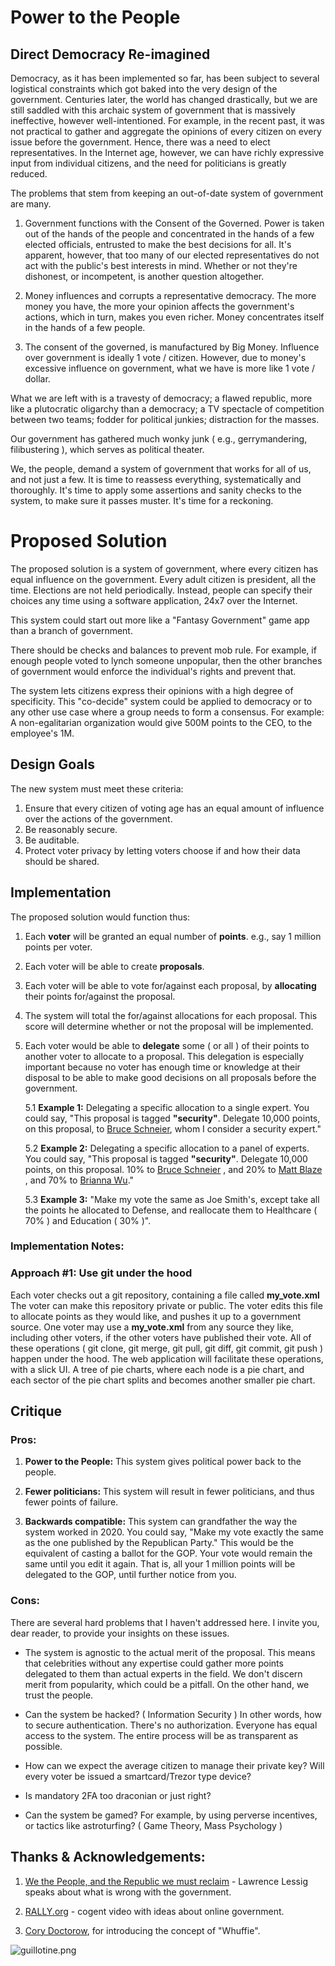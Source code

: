 # Power to the People
## Direct Democracy Re-imagined

Democracy, as it has been implemented so far, has been subject to several logistical constraints which got baked into the very design of the government. Centuries later, the world has changed drastically, but we are still saddled with this archaic system of government that is massively ineffective, however well-intentioned. For example, in the recent past, it was not practical to gather and aggregate the opinions of every citizen on every issue before the government. Hence, there was a need to elect representatives. In the Internet age, however, we can have richly expressive input from individual citizens, and the need for politicians is greatly reduced.

The problems that stem from keeping an out-of-date system of government are many.

1. Government functions with the Consent of the Governed. Power is taken out of the hands of the people and concentrated in the hands of a few elected officials, entrusted to make the best decisions for all. It's apparent, however, that too many of our elected representatives do not act with the public's best interests in mind. Whether or not they're dishonest, or incompetent, is another question altogether.

2. Money influences and corrupts a representative democracy. The more money you have, the more your opinion affects the government's actions, which in turn, makes you even richer. Money concentrates itself in the hands of a few people.

3. The consent of the governed, is manufactured by Big Money. Influence over government is ideally 1 vote / citizen. However, due to money's excessive influence on government, what we have is more like 1 vote / dollar.

What we are left with is a travesty of democracy; a flawed republic, more like a plutocratic oligarchy than a democracy; a TV spectacle of competition between two teams; fodder for political junkies; distraction for the masses.

Our government has gathered much wonky junk ( e.g., gerrymandering, filibustering ), which serves as political theater.

We, the people, demand a system of government that works for all of us, and not just a few. It is time to reassess everything, systematically and thoroughly. It's time to apply some assertions and sanity checks to the system, to make sure it passes muster. It's time for a reckoning.

# Proposed Solution

The proposed solution is a system of government, where every citizen has equal influence on the government. Every adult citizen is president, all the time. Elections are not held periodically. Instead, people can specify their choices any time using a software application, 24x7 over the Internet.

This system could start out more like a "Fantasy Government" game app than a branch of government.

There should be checks and balances to prevent mob rule. For example, if enough people voted to lynch someone unpopular, then the other branches of government would enforce the individual's rights and prevent that.

The system lets citizens express their opinions with a high degree of specificity. This "co-decide" system could be applied to democracy or to any other use case where a group needs to form a consensus. For example: A non-egalitarian organization would give 500M points to the CEO, to the employee's 1M.


## Design Goals
The new system must meet these criteria:
1. Ensure that every citizen of voting age has an equal amount of influence over the actions of the government.
2. Be reasonably secure.
3. Be auditable.
4. Protect voter privacy by letting voters choose if and how their data should be shared.


## Implementation

The proposed solution would function thus:

1. Each **voter** will be granted an equal number of **points**. e.g., say 1 million points per voter.

2. Each voter will be able to create **proposals**.

3. Each voter will be able to vote for/against each proposal, by **allocating** their points for/against the proposal.

4. The system will total the for/against allocations for each proposal. This score will determine whether or not the proposal will be implemented.

5. Each voter would be able to **delegate** some ( or all ) of their points to another voter to allocate to a proposal. This delegation is especially important because no voter has enough time or knowledge at their disposal to be able to make good decisions on all proposals before the government.

    5.1 **Example 1:** Delegating a specific allocation to a single expert. You could say, "This proposal is tagged **"security"**. Delegate 10,000 points, on this proposal, to [Bruce Schneier](https://www.schneier.com), whom I consider a security expert."

    5.2  **Example 2:** Delegating a specific allocation to a panel of experts. You could say, "This proposal is tagged **"security"**. Delegate 10,000 points, on this proposal. 10% to [Bruce Schneier](https://www.schneier.com) , and 20% to  [Matt Blaze](https://www.mattblaze.org/) , and 70% to [Brianna Wu](https://twitter.com/BriannaWu)."

    5.3 **Example 3:** "Make my vote the same as Joe Smith's, except take all the points he allocated to Defense, and reallocate them to Healthcare ( 70% ) and Education ( 30% )".






### Implementation Notes:

### Approach #1: Use git under the hood
Each voter checks out a git repository, containing a file called **my_vote.xml**
The voter can make this repository private or public.
The voter edits this file to allocate points as they would like, and pushes it up to a government source.
One voter may use a **my_vote.xml** from any source they like, including other voters, if the other voters have published their vote. All of these operations ( git clone, git merge, git pull, git diff, git commit, git push ) happen under the hood. The web application will facilitate these operations, with a slick UI. A tree of pie charts, where each node is a pie chart, and each sector of the pie chart splits and becomes another smaller pie chart.


## Critique

### Pros:

1. **Power to the People:** This system gives political power back to the people.

2. **Fewer politicians:**  This system will result in fewer politicians, and thus fewer points of failure.

3. **Backwards compatible:** This system can grandfather the way the system worked in 2020. You could say, "Make my vote exactly the same as the one published by the Republican Party." This would be the equivalent of casting a ballot for the GOP. Your vote would remain the same until you edit it again. That is, all your 1 million points will be delegated to the GOP, until further notice from you.

### Cons:

There are several hard problems that I haven't addressed here. I invite you, dear reader, to provide your insights on these issues.

- The system is agnostic to the actual merit of the proposal. This means that celebrities without any expertise could gather more points delegated to them than actual experts in the field. We don't discern merit from popularity, which could be a pitfall. On the other hand, we trust the people.

- Can the system be hacked? ( Information Security )
In other words, how to secure authentication. There's no authorization. Everyone has equal access to the system. The entire process will be as transparent as possible.

- How can we expect the average citizen to manage their private key? Will every voter be issued a smartcard/Trezor type device?

- Is mandatory 2FA too draconian or just right?

- Can the system be gamed? For example, by using perverse incentives, or tactics like astroturfing? ( Game Theory, Mass Psychology )



## Thanks & Acknowledgements:

1. [We the People, and the Republic we must reclaim](https://youtu.be/mw2z9lV3W1g) - Lawrence Lessig speaks about what is wrong with the government.

2. [RALLY.org](https://rally.org/onlinegovernment) - cogent video with ideas about online government.

3. [Cory Doctorow](https://en.wikipedia.org/wiki/Cory_Doctorow), for introducing the concept of "Whuffie".

![guillotine.png](https://cdn.hashnode.com/res/hashnode/image/upload/v1637309778869/FbS-JYxG1.png)
